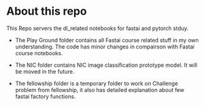 # About this repo

This Repo servers the dl_related notebooks for fastai and pytorch stduy.

* The Play Ground folder contains all Fastai course related stuff in my own understanding. The code has minor changes in compairson with 
Fastai course notebooks.

* The NIC folder contains NIC image classification prototype model. It will be moved in the future.

* The fellowship folder is a temporary folder to work on Challenge problem from fellowship, it also has detailed explanation about few fastai factory functions. 
